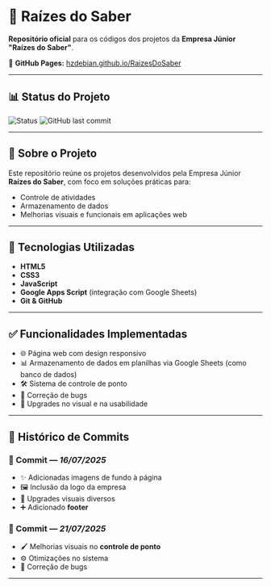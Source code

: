 # 🌱 Raízes do Saber

**Repositório oficial** para os códigos dos projetos da **Empresa Júnior "Raízes do Saber"**.

🔗 **GitHub Pages:** [hzdebian.github.io/RaizesDoSaber](https://hzdebian.github.io/RaizesDoSaber)

---

## 📊 Status do Projeto

![Status](https://img.shields.io/badge/status-em%20desenvolvimento-yellow)
![GitHub last commit](https://img.shields.io/github/last-commit/hzdebian/RaizesDoSaber)

---

## 🧠 Sobre o Projeto

Este repositório reúne os projetos desenvolvidos pela Empresa Júnior **Raízes do Saber**, com foco em soluções práticas para:

- Controle de atividades
- Armazenamento de dados
- Melhorias visuais e funcionais em aplicações web

---

## 🚀 Tecnologias Utilizadas

- **HTML5**
- **CSS3**
- **JavaScript**
- **Google Apps Script** (integração com Google Sheets)
- **Git & GitHub**

---

## ✅ Funcionalidades Implementadas

- 🌐 Página web com design responsivo
- 📊 Armazenamento de dados em planilhas via Google Sheets (como banco de dados)
- 🛠️ Sistema de controle de ponto
- 🧹 Correção de bugs
- 🎨 Upgrades no visual e na usabilidade

---

## 📌 Histórico de Commits

### 📅 Commit — *16/07/2025*
- ✨ Adicionadas imagens de fundo à página
- 🖼️ Inclusão da logo da empresa
- 🎨 Upgrades visuais diversos
- ➕ Adicionado **footer**

### 📅 Commit — *21/07/2025*
- 🖌️ Melhorias visuais no **controle de ponto**
- ⚙️ Otimizações no sistema
- 🐛 Correção de bugs

---
